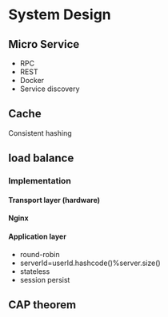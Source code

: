 # System Design

## Micro Service 

* RPC 
* REST
* Docker 
* Service discovery 

## Cache

Consistent hashing 

## load balance 

### Implementation 

#### Transport layer \(hardware\) 

#### Nginx 

#### Application layer 

* round-robin 
* serverId=userId.hashcode\(\)%server.size\(\) 
* stateless 
* session persist 

## CAP theorem

